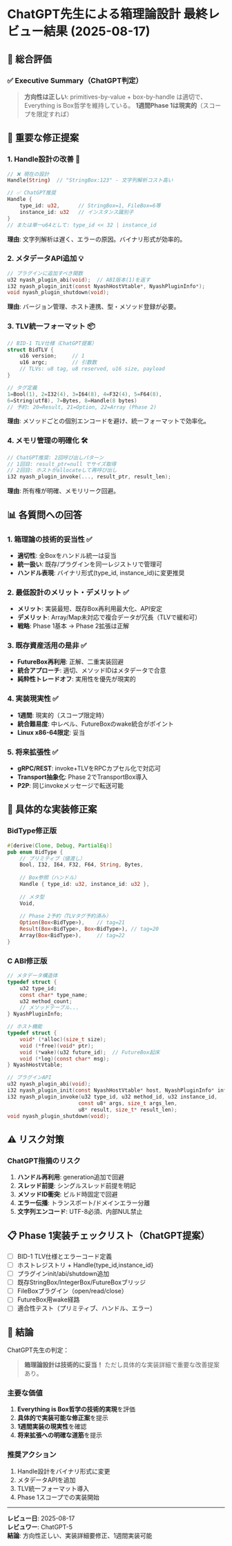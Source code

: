 # ChatGPT先生による箱理論設計 最終レビュー結果 (2025-08-17)

## 🎯 総合評価

### ✅ **Executive Summary（ChatGPT判定）**
> **方向性は正しい**: primitives-by-value + box-by-handle は適切で、Everything is Box哲学を維持している。
> **1週間Phase 1は現実的**（スコープを限定すれば）

## 🔧 重要な修正提案

### 1. **Handle設計の改善** 🚨
```rust
// ❌ 現在の設計
Handle(String)  // "StringBox:123" - 文字列解析コスト高い

// ✅ ChatGPT推奨
Handle { 
    type_id: u32,      // StringBox=1, FileBox=6等
    instance_id: u32   // インスタンス識別子
}
// または単一u64として: type_id << 32 | instance_id
```

**理由**: 文字列解析は遅く、エラーの原因。バイナリ形式が効率的。

### 2. **メタデータAPI追加** 💡
```c
// プラグインに追加すべき関数
u32 nyash_plugin_abi(void);  // ABI版本(1)を返す
i32 nyash_plugin_init(const NyashHostVtable*, NyashPluginInfo*);
void nyash_plugin_shutdown(void);
```

**理由**: バージョン管理、ホスト連携、型・メソッド登録が必要。

### 3. **TLV統一フォーマット** 📦
```c
// BID-1 TLV仕様（ChatGPT提案）
struct BidTLV {
    u16 version;     // 1
    u16 argc;        // 引数数
    // TLVs: u8 tag, u8 reserved, u16 size, payload
}

// タグ定義
1=Bool(1), 2=I32(4), 3=I64(8), 4=F32(4), 5=F64(8), 
6=String(utf8), 7=Bytes, 8=Handle(8 bytes)
// 予約: 20=Result, 21=Option, 22=Array (Phase 2)
```

**理由**: メソッドごとの個別エンコードを避け、統一フォーマットで効率化。

### 4. **メモリ管理の明確化** 🛠️
```c
// ChatGPT推奨: 2回呼び出しパターン
// 1回目: result_ptr=null でサイズ取得
// 2回目: ホストがallocateして再呼び出し
i32 nyash_plugin_invoke(..., result_ptr, result_len);
```

**理由**: 所有権が明確、メモリリーク回避。

## 📊 各質問への回答

### 1. 箱理論の技術的妥当性 ✅
- **適切性**: 全Boxをハンドル統一は妥当
- **統一扱い**: 既存/プラグインを同一レジストリで管理可
- **ハンドル表現**: バイナリ形式(type_id, instance_id)に変更推奨

### 2. 最低設計のメリット・デメリット ✅
- **メリット**: 実装最短、既存Box再利用最大化、API安定
- **デメリット**: Array/Map未対応で複合データが冗長（TLVで緩和可）
- **戦略**: Phase 1基本 → Phase 2拡張は正解

### 3. 既存資産活用の是非 ✅
- **FutureBox再利用**: 正解、二重実装回避
- **統合アプローチ**: 適切、メソッドIDはメタデータで合意
- **純粋性トレードオフ**: 実用性を優先が現実的

### 4. 実装現実性 ✅
- **1週間**: 現実的（スコープ限定時）
- **統合難易度**: 中レベル、FutureBoxのwake統合がポイント
- **Linux x86-64限定**: 妥当

### 5. 将来拡張性 ✅
- **gRPC/REST**: invoke+TLVをRPCカプセル化で対応可
- **Transport抽象化**: Phase 2でTransportBox導入
- **P2P**: 同じinvokeメッセージで転送可能

## 🔧 具体的な実装修正案

### BidType修正版
```rust
#[derive(Clone, Debug, PartialEq)]
pub enum BidType {
    // プリミティブ（値渡し）
    Bool, I32, I64, F32, F64, String, Bytes,
    
    // Box参照（ハンドル）
    Handle { type_id: u32, instance_id: u32 },
    
    // メタ型
    Void,
    
    // Phase 2予約（TLVタグ予約済み）
    Option(Box<BidType>),    // tag=21
    Result(Box<BidType>, Box<BidType>), // tag=20
    Array(Box<BidType>),     // tag=22
}
```

### C ABI修正版
```c
// メタデータ構造体
typedef struct {
    u32 type_id;
    const char* type_name;
    u32 method_count;
    // メソッドテーブル...
} NyashPluginInfo;

// ホスト機能
typedef struct {
    void* (*alloc)(size_t size);
    void (*free)(void* ptr);
    void (*wake)(u32 future_id);  // FutureBox起床
    void (*log)(const char* msg);
} NyashHostVtable;

// プラグインAPI
u32 nyash_plugin_abi(void);
i32 nyash_plugin_init(const NyashHostVtable* host, NyashPluginInfo* info);
i32 nyash_plugin_invoke(u32 type_id, u32 method_id, u32 instance_id,
                       const u8* args, size_t args_len,
                       u8* result, size_t* result_len);
void nyash_plugin_shutdown(void);
```

## ⚠️ リスク対策

### ChatGPT指摘のリスク
1. **ハンドル再利用**: generation追加で回避
2. **スレッド前提**: シングルスレッド前提を明記
3. **メソッドID衝突**: ビルド時固定で回避
4. **エラー伝播**: トランスポート/ドメインエラー分離
5. **文字列エンコード**: UTF-8必須、内部NUL禁止

## 📋 Phase 1実装チェックリスト（ChatGPT提案）

- [ ] BID-1 TLV仕様とエラーコード定義
- [ ] ホストレジストリ + Handle{type_id,instance_id}
- [ ] プラグインinit/abi/shutdown追加
- [ ] 既存StringBox/IntegerBox/FutureBoxブリッジ
- [ ] FileBoxプラグイン（open/read/close）
- [ ] FutureBox用wake経路
- [ ] 適合性テスト（プリミティブ、ハンドル、エラー）

## 🚀 結論

ChatGPT先生の判定：
> **箱理論設計は技術的に妥当！** ただし具体的な実装詳細で重要な改善提案あり。

### 主要な価値
1. **Everything is Box哲学の技術的実現**を評価
2. **具体的で実装可能な修正案**を提示
3. **1週間実装の現実性**を確認
4. **将来拡張への明確な道筋**を提示

### 推奨アクション
1. Handle設計をバイナリ形式に変更
2. メタデータAPIを追加
3. TLV統一フォーマット導入
4. Phase 1スコープでの実装開始

---

**レビュー日**: 2025-08-17  
**レビュワー**: ChatGPT-5  
**結論**: 方向性正しい、実装詳細要修正、1週間実装可能